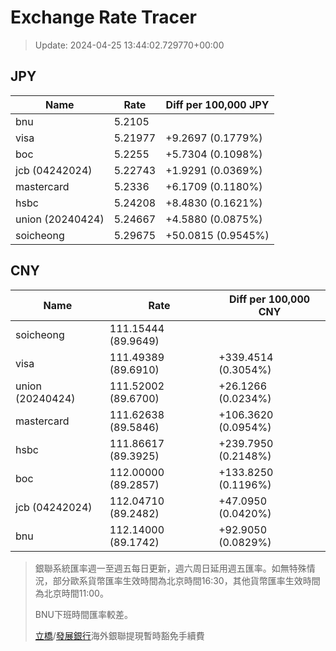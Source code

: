# Exchange Rate Tracer

> Update: 2024-04-25 13:44:02.729770+00:00

## JPY

| Name             |    Rate | Diff per 100,000 JPY   |
|------------------|---------|------------------------|
| bnu              | 5.2105  |                        |
| visa             | 5.21977 | +9.2697 (0.1779%)      |
| boc              | 5.2255  | +5.7304 (0.1098%)      |
| jcb (04242024)   | 5.22743 | +1.9291 (0.0369%)      |
| mastercard       | 5.2336  | +6.1709 (0.1180%)      |
| hsbc             | 5.24208 | +8.4830 (0.1621%)      |
| union (20240424) | 5.24667 | +4.5880 (0.0875%)      |
| soicheong        | 5.29675 | +50.0815 (0.9545%)     |

## CNY

| Name             | Rate                | Diff per 100,000 CNY   |
|------------------|---------------------|------------------------|
| soicheong        | 111.15444	(89.9649) |                        |
| visa             | 111.49389	(89.6910) | +339.4514 (0.3054%)    |
| union (20240424) | 111.52002	(89.6700) | +26.1266 (0.0234%)     |
| mastercard       | 111.62638	(89.5846) | +106.3620 (0.0954%)    |
| hsbc             | 111.86617	(89.3925) | +239.7950 (0.2148%)    |
| boc              | 112.00000	(89.2857) | +133.8250 (0.1196%)    |
| jcb (04242024)   | 112.04710	(89.2482) | +47.0950 (0.0420%)     |
| bnu              | 112.14000	(89.1742) | +92.9050 (0.0829%)     |


> 銀聯系統匯率週一至週五每日更新，週六周日延用週五匯率。如無特殊情況，部分歐系貨幣匯率生效時間為北京時間16:30，其他貨幣匯率生效時間為北京時間11:00。
>
> BNU下班時間匯率較差。
>
> [立橋](https://www.wlbank.com.mo/uploads/ueditor/file/20181211/1544536513900230.pdf)/[發展銀行](https://www.mdb.com.mo/Service_Charges_20230728.pdf)海外銀聯提現暫時豁免手續費

